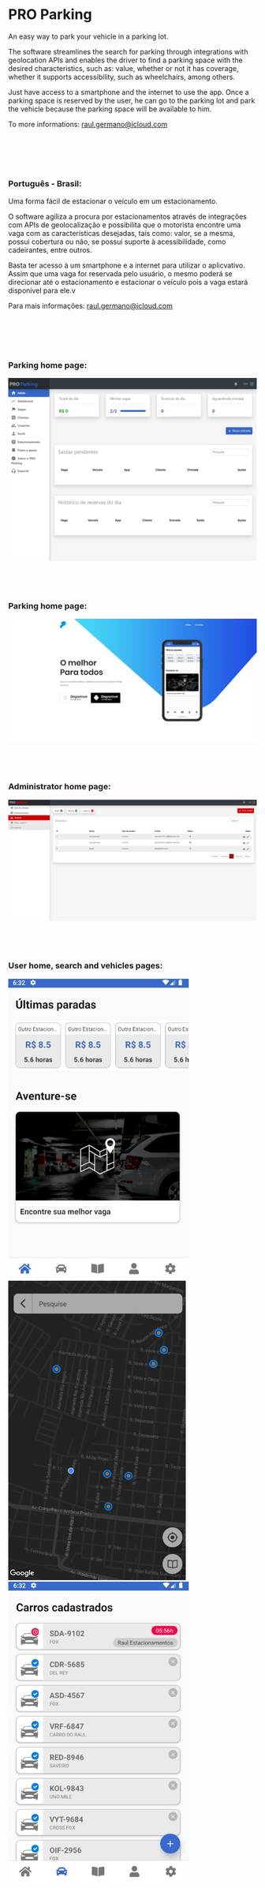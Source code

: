 # PRO Parking
An easy way to park your vehicle in a parking lot.

The software streamlines the search for parking through integrations with geolocation APIs and enables the driver to find a parking space with the desired characteristics, such as: value, whether or not it has coverage, whether it supports accessibility, such as wheelchairs, among others.

Just have access to a smartphone and the internet to use the app. Once a parking space is reserved by the user, he can go to the parking lot and park the vehicle because the parking space will be available to him.

To more informations: raul.germano@icloud.com

## <br/><br/>

### Português - Brasil:

Uma forma fácil de estacionar o veículo em um estacionamento.

O software agiliza a procura por estacionamentos através de integrações com APIs de geolocalização e possibilita que o motorista encontre uma vaga com as características desejadas, tais como: valor, se a mesma, possui cobertura ou não, se possui suporte à acessibilidade, como cadeirantes, entre outros.

Basta ter acesso à um smartphone e a internet para utilizar o aplicvativo. Assim que uma vaga for reservada pelo usuário, o mesmo poderá se direcionar até o estacionamento e estacionar o veículo pois a vaga estará disponível para ele.v

Para mais informações: raul.germano@icloud.com

## <br/><br/>

### Parking home page:
![Alt text](PRO-Parking-images/26.jpeg?raw=true)

## <br/>
### Parking home page:
![Alt text](PRO-Parking-images/3.jpeg?raw=true)

## <br/>
### Administrator home page:
![Alt text](PRO-Parking-images/8.jpeg?raw=true)

## <br/>
### User home, search and vehicles pages:
![Alt text](PRO-Parking-images/29.jpeg?raw=true)
![Alt text](PRO-Parking-images/30.jpeg?raw=true)
![Alt text](PRO-Parking-images/28.jpeg?raw=true)

